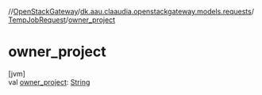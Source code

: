 //[OpenStackGateway](../../../index.md)/[dk.aau.claaudia.openstackgateway.models.requests](../index.md)/[TempJobRequest](index.md)/[owner_project](owner_project.md)

# owner_project

[jvm]\
val [owner_project](owner_project.md): [String](https://kotlinlang.org/api/latest/jvm/stdlib/kotlin/-string/index.html)
